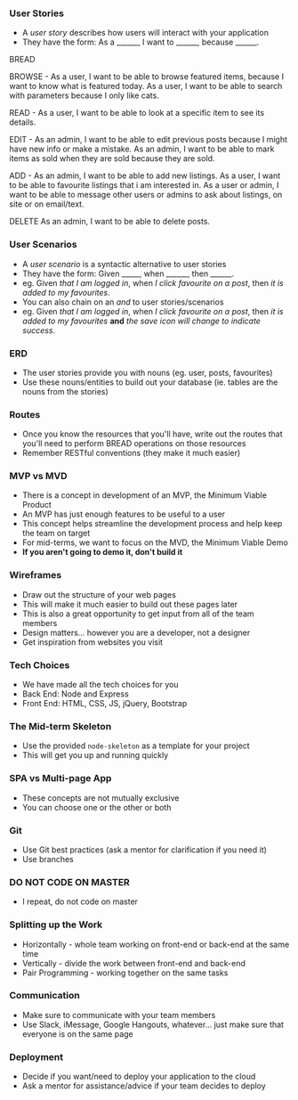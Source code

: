 ### User Stories

- A _user story_ describes how users will interact with your application
- They have the form: As a ______, I want to ______, because ______.

BREAD

BROWSE - As a user, I want to be able to browse featured items, because I want to know what         is featured today.
As a user, I want to be able to search with parameters because I only like cats.

READ - As a user, I want to be able to look at a specific item to see its details.

EDIT - As an admin, I want to be able to edit previous posts because I might have new info or make a mistake.
As an admin, I want to be able to mark items as sold when they are sold because they are sold.

ADD - As an admin, I want to be able to add new listings.
As a user, I want to be able to favourite listings that i am interested in.
As a user or admin, I want to be able to message other users or admins to ask about listings, on site or on email/text.

DELETE As an admin, I want to be able to delete posts.


### User Scenarios
- A _user scenario_ is a syntactic alternative to user stories
- They have the form: Given _____, when ______, then ______.
- eg. Given _that I am logged in_, when _I click favourite on a post_, then _it is added to my favourites_.
- You can also chain on an _and_ to user stories/scenarios
- eg. Given _that I am logged in_, when _I click favourite on a post_, then _it is added to my favourites_ **and** _the save icon will change to indicate success_.

### ERD
- The user stories provide you with nouns (eg. user, posts, favourites)
- Use these nouns/entities to build out your database (ie. tables are the nouns from the stories)

### Routes
- Once you know the resources that you'll have, write out the routes that you'll need to perform BREAD operations on those resources
- Remember RESTful conventions (they make it much easier)

### MVP vs MVD
- There is a concept in development of an MVP, the Minimum Viable Product
- An MVP has just enough features to be useful to a user
- This concept helps streamline the development process and help keep the team on target
- For mid-terms, we want to focus on the MVD, the Minimum Viable Demo
- **If you aren't going to demo it, don't build it**

### Wireframes
- Draw out the structure of your web pages
- This will make it much easier to build out these pages later
- This is also a great opportunity to get input from all of the team members
- Design matters... however you are a developer, not a designer
- Get inspiration from websites you visit

### Tech Choices
- We have made all the tech choices for you
- Back End: Node and Express
- Front End: HTML, CSS, JS, jQuery, Bootstrap

### The Mid-term Skeleton
- Use the provided `node-skeleton` as a template for your project
- This will get you up and running quickly

### SPA vs Multi-page App
- These concepts are not mutually exclusive
- You can choose one or the other or both

### Git
- Use Git best practices (ask a mentor for clarification if you need it)
- Use branches

### DO NOT CODE ON MASTER
- I repeat, do not code on master

### Splitting up the Work
- Horizontally - whole team working on front-end or back-end at the same time
- Vertically - divide the work between front-end and back-end
- Pair Programming - working together on the same tasks

### Communication
- Make sure to communicate with your team members
- Use Slack, iMessage, Google Hangouts, whatever... just make sure that everyone is on the same page

### Deployment
- Decide if you want/need to deploy your application to the cloud
- Ask a mentor for assistance/advice if your team decides to deploy
